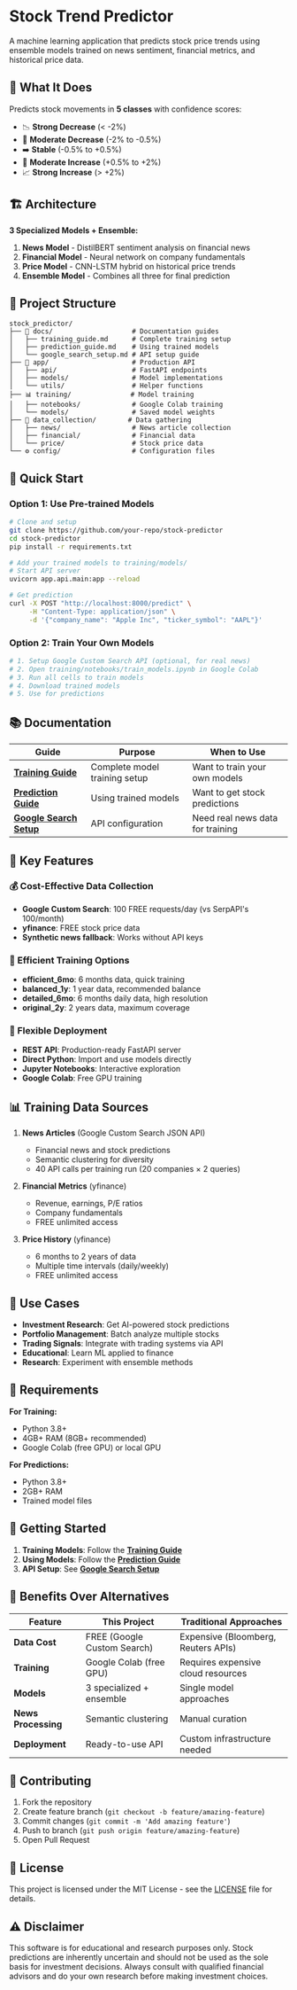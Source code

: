 # Stock Trend Predictor

A machine learning application that predicts stock price trends using ensemble models trained on news sentiment, financial metrics, and historical price data.

## 🎯 What It Does

Predicts stock movements in **5 classes** with confidence scores:
- 📉 **Strong Decrease** (< -2%)
- 🔻 **Moderate Decrease** (-2% to -0.5%)
- ➡️ **Stable** (-0.5% to +0.5%)
- 🔺 **Moderate Increase** (+0.5% to +2%)
- 📈 **Strong Increase** (> +2%)

## 🏗️ Architecture

**3 Specialized Models + Ensemble:**
1. **News Model** - DistilBERT sentiment analysis on financial news
2. **Financial Model** - Neural network on company fundamentals  
3. **Price Model** - CNN-LSTM hybrid on historical price trends
4. **Ensemble Model** - Combines all three for final prediction

## 📁 Project Structure

```
stock_predictor/
├── 📖 docs/                    # Documentation guides
│   ├── training_guide.md      # Complete training setup
│   ├── prediction_guide.md    # Using trained models
│   └── google_search_setup.md # API setup guide
├── 🚀 app/                     # Production API
│   ├── api/                   # FastAPI endpoints
│   ├── models/                # Model implementations
│   └── utils/                 # Helper functions
├── 📊 training/               # Model training
│   ├── notebooks/             # Google Colab training
│   └── models/                # Saved model weights
├── 🔧 data_collection/        # Data gathering
│   ├── news/                  # News article collection
│   ├── financial/             # Financial data
│   └── price/                 # Stock price data
└── ⚙️ config/                  # Configuration files
```

## 🚀 Quick Start

### Option 1: Use Pre-trained Models
```bash
# Clone and setup
git clone https://github.com/your-repo/stock-predictor
cd stock-predictor
pip install -r requirements.txt

# Add your trained models to training/models/
# Start API server
uvicorn app.api.main:app --reload

# Get prediction
curl -X POST "http://localhost:8000/predict" \
     -H "Content-Type: application/json" \
     -d '{"company_name": "Apple Inc", "ticker_symbol": "AAPL"}'
```

### Option 2: Train Your Own Models
```bash
# 1. Setup Google Custom Search API (optional, for real news)
# 2. Open training/notebooks/train_models.ipynb in Google Colab
# 3. Run all cells to train models
# 4. Download trained models
# 5. Use for predictions
```

## 📚 Documentation

| Guide | Purpose | When to Use |
|-------|---------|-------------|
| **[Training Guide](docs/training_guide.md)** | Complete model training setup | Want to train your own models |
| **[Prediction Guide](docs/prediction_guide.md)** | Using trained models | Want to get stock predictions |
| **[Google Search Setup](docs/google_search_setup.md)** | API configuration | Need real news data for training |

## 🌟 Key Features

### 💰 Cost-Effective Data Collection
- **Google Custom Search**: 100 FREE requests/day (vs SerpAPI's 100/month)
- **yfinance**: FREE stock price data
- **Synthetic news fallback**: Works without API keys

### 🎯 Efficient Training Options
- **efficient_6mo**: 6 months data, quick training
- **balanced_1y**: 1 year data, recommended balance
- **detailed_6mo**: 6 months daily data, high resolution  
- **original_2y**: 2 years data, maximum coverage

### 🔧 Flexible Deployment
- **REST API**: Production-ready FastAPI server
- **Direct Python**: Import and use models directly
- **Jupyter Notebooks**: Interactive exploration
- **Google Colab**: Free GPU training

## 📊 Training Data Sources

1. **News Articles** (Google Custom Search JSON API)
   - Financial news and stock predictions
   - Semantic clustering for diversity
   - 40 API calls per training run (20 companies × 2 queries)

2. **Financial Metrics** (yfinance)
   - Revenue, earnings, P/E ratios
   - Company fundamentals
   - FREE unlimited access

3. **Price History** (yfinance)  
   - 6 months to 2 years of data
   - Multiple time intervals (daily/weekly)
   - FREE unlimited access

## 🎯 Use Cases

- **Investment Research**: Get AI-powered stock predictions
- **Portfolio Management**: Batch analyze multiple stocks
- **Trading Signals**: Integrate with trading systems via API
- **Educational**: Learn ML applied to finance
- **Research**: Experiment with ensemble methods

## 🔧 Requirements

**For Training:**
- Python 3.8+
- 4GB+ RAM (8GB+ recommended)
- Google Colab (free GPU) or local GPU

**For Predictions:**
- Python 3.8+
- 2GB+ RAM
- Trained model files

## 🚀 Getting Started

1. **Training Models**: Follow the **[Training Guide](docs/training_guide.md)**
2. **Using Models**: Follow the **[Prediction Guide](docs/prediction_guide.md)**
3. **API Setup**: See **[Google Search Setup](docs/google_search_setup.md)**

## 🎉 Benefits Over Alternatives

| Feature | This Project | Traditional Approaches |
|---------|-------------|----------------------|
| **Data Cost** | FREE (Google Custom Search) | Expensive (Bloomberg, Reuters APIs) |
| **Training** | Google Colab (free GPU) | Requires expensive cloud resources |
| **Models** | 3 specialized + ensemble | Single model approaches |
| **News Processing** | Semantic clustering | Manual curation |
| **Deployment** | Ready-to-use API | Custom infrastructure needed |

## 🤝 Contributing

1. Fork the repository
2. Create feature branch (`git checkout -b feature/amazing-feature`)
3. Commit changes (`git commit -m 'Add amazing feature'`)
4. Push to branch (`git push origin feature/amazing-feature`)
5. Open Pull Request

## 📄 License

This project is licensed under the MIT License - see the [LICENSE](LICENSE) file for details.

## ⚠️ Disclaimer

This software is for educational and research purposes only. Stock predictions are inherently uncertain and should not be used as the sole basis for investment decisions. Always consult with qualified financial advisors and do your own research before making investment choices. 